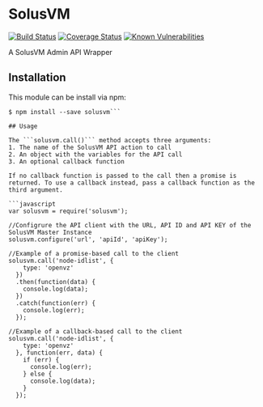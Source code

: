 # SolusVM

[![Build Status](https://travis-ci.org/axeal/solusvm.svg?branch=master)](https://travis-ci.org/axeal/solusvm)
[![Coverage Status](https://coveralls.io/repos/github/axeal/solusvm/badge.svg?branch=master)](https://coveralls.io/github/axeal/solusvm?branch=master)
[![Known Vulnerabilities](https://snyk.io/test/github/axeal/solusvm/badge.svg)](https://snyk.io/test/github/axeal/solusvm)

A SolusVM Admin API Wrapper

## Installation 
This module can be install via npm:
```text
$ npm install --save solusvm```

## Usage

The ```solusvm.call()``` method accepts three arguments:
1. The name of the SolusVM API action to call
2. An object with the variables for the API call
3. An optional callback function

If no callback function is passed to the call then a promise is returned. To use a callback instead, pass a callback function as the third argument.

```javascript
var solusvm = require('solusvm');

//Configrure the API client with the URL, API ID and API KEY of the SolusVM Master Instance
solusvm.configure('url', 'apiId', 'apiKey');

//Example of a promise-based call to the client
solusvm.call('node-idlist', {
    type: 'openvz'
  })
  .then(function(data) {
    console.log(data);
  })
  .catch(function(err) {
    console.log(err);
  });

//Example of a callback-based call to the client
solusvm.call('node-idlist', {
    type: 'openvz'
  }, function(err, data) {
    if (err) {
      console.log(err);
    } else {
      console.log(data);
    }
  });
 ````